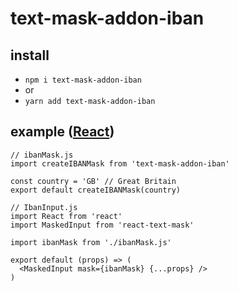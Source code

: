 # text-mask-addon-iban

## install
- `npm i text-mask-addon-iban`
- or
- `yarn add text-mask-addon-iban`

## example ([React](https://github.com/text-mask/text-mask/tree/master/react))
```
// ibanMask.js
import createIBANMask from 'text-mask-addon-iban'

const country = 'GB' // Great Britain
export default createIBANMask(country)
```

```
// IbanInput.js
import React from 'react'
import MaskedInput from 'react-text-mask'

import ibanMask from './ibanMask.js'

export default (props) => (
  <MaskedInput mask={ibanMask} {...props} />
)
```
